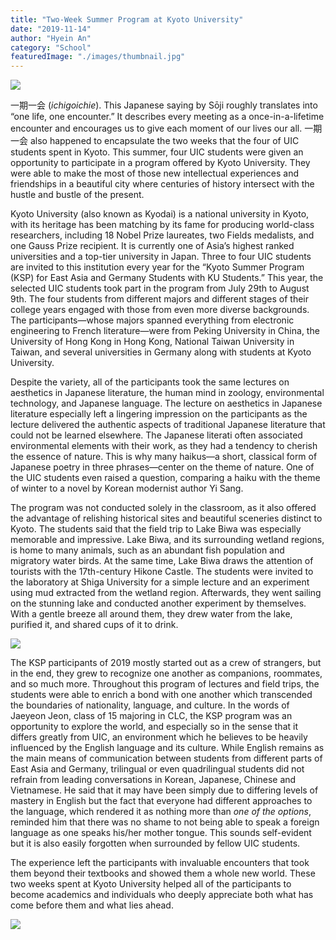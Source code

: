 ```yaml
---
title: "Two-Week Summer Program at Kyoto University"
date: "2019-11-14"
author: "Hyein An"
category: "School"
featuredImage: "./images/thumbnail.jpg"
---
```


![](/images/thumbnail.jpg)

一期一会 (_ichigoichie_). This Japanese saying by Sōji roughly translates into “one life, one encounter.” It describes every meeting as a once-in-a-lifetime encounter and encourages us to give each moment of our lives our all. 一期一会 also happened to encapsulate the two weeks that the four of UIC students spent in Kyoto. This summer, four UIC students were given an opportunity to participate in a program offered by Kyoto University. They were able to make the most of those new intellectual experiences and friendships in a beautiful city where centuries of history intersect with the hustle and bustle of the present. 

Kyoto University (also known as Kyodai) is a national university in Kyoto, with its heritage has been matching by its fame for producing world-class researchers, including 18 Nobel Prize laureates, two Fields medalists, and one Gauss Prize recipient. It is currently one of Asia’s highest ranked universities and a top-tier university in Japan. Three to four UIC students are invited to this institution every year for the “Kyoto Summer Program (KSP) for East Asia and Germany Students with KU Students.” This year, the selected UIC students took part in the program from July 29th to August 9th. The four students from different majors and different stages of their college years engaged with those from even more diverse backgrounds. The participants—whose majors spanned everything from electronic engineering to French literature—were from Peking University in China, the University of Hong Kong in Hong Kong, National Taiwan University in Taiwan, and several universities in Germany along with students at Kyoto University.

Despite the variety, all of the participants took the same lectures on aesthetics in Japanese literature, the human mind in zoology, environmental technology, and Japanese language. The lecture on aesthetics in Japanese literature especially left a lingering impression on the participants as the lecture delivered the authentic aspects of traditional Japanese literature that could not be learned elsewhere. The Japanese literati often associated environmental elements with their work, as they had a tendency to cherish the essence of nature. This is why many haikus—a short, classical form of Japanese poetry in three phrases—center on the theme of nature. One of the UIC students even raised a question, comparing a haiku with the theme of winter to a novel by Korean modernist author Yi Sang. 

The program was not conducted solely in the classroom, as it also offered the advantage of relishing historical sites and beautiful sceneries distinct to Kyoto. The students said that the field trip to Lake Biwa was especially memorable and impressive. Lake Biwa, and its surrounding wetland regions, is home to many animals, such as an abundant fish population and migratory water birds. At the same time, Lake Biwa draws the attention of tourists with the 17th\-century Hikone Castle. The students were invited to the laboratory at Shiga University for a simple lecture and an experiment using mud extracted from the wetland region. Afterwards, they went sailing on the stunning lake and conducted another experiment by themselves. With a gentle breeze all around them, they drew water from the lake, purified it, and shared cups of it to drink.

![](https://lh4.googleusercontent.com/_Nkl1qWw76PKsBRVvBZmaBGoddrAH7yAuf8I-pMsjafLNDAMZsBhhLNDDdgNaOwWSSTjf86h9mtnvzyERAfWts9BXZNuf-N_OvAHItdlCVQUARcDJyLItHpol7fZDNXGtOmGmBE)

The KSP participants of 2019 mostly started out as a crew of strangers, but in the end, they grew to recognize one another as companions, roommates, and so much more. Throughout this program of lectures and field trips, the students were able to enrich a bond with one another which transcended the boundaries of nationality, language, and culture. In the words of Jaeyeon Jeon, class of 15 majoring in CLC, the KSP program was an opportunity to explore the world, and especially so in the sense that it differs greatly from UIC, an environment which he believes to be heavily influenced by the English language and its culture. While English remains as the main means of communication between students from different parts of East Asia and Germany, trilingual or even quadrilingual students did not refrain from leading conversations in Korean, Japanese, Chinese and Vietnamese. He said that it may have been simply due to differing levels of mastery in English but the fact that everyone had different approaches to the language, which rendered it as nothing more than _one of the options_, reminded him that there was no shame to not being able to speak a foreign language as one speaks his/her mother tongue. This sounds self-evident but it is also easily forgotten when surrounded by fellow UIC students.

The experience left the participants with invaluable encounters that took them beyond their textbooks and showed them a whole new world. These two weeks spent at Kyoto University helped all of the participants to become academics and individuals who deeply appreciate both what has come before them and what lies ahead.

![](https://lh5.googleusercontent.com/rfGfg4VA74c2O8gWFqjGyrEQK9CxcBGo2dFpDFAdE-fJ2bQUL-aJyWOkrNewZpRcgwJYKQ9c-uPLmuanLtVVaRsaPZiHP_PJU-lrFcPTCvNkWFdkDsUX2E0E1qXkibb9nJ3j0P8)
